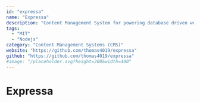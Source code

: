 ```yaml
---
id: "expressa"
name: "Expressa"
description: "Content Management System for powering database driven websites using JSON schemas. Provides permission management and automatic REST APIs."
tags:
  - "MIT"
  - "Nodejs"
category: "Content Management Systems (CMS)"
website: "https://github.com/thomas4019/expressa"
github: "https://github.com/thomas4019/expressa"
#image: "/placeholder.svg?height=300&width=400"
---
```


# Expressa
